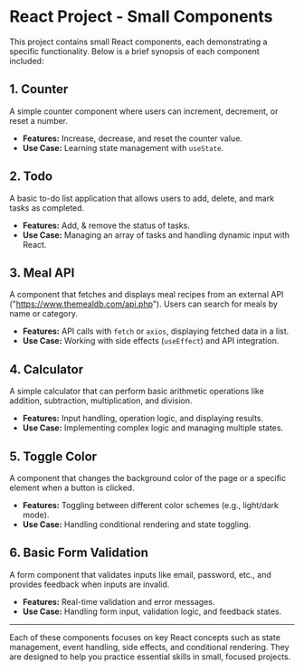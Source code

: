 # React Project - Small Components

This project contains small React components, each demonstrating a specific functionality. Below is a brief synopsis of each component included:

## 1. Counter
A simple counter component where users can increment, decrement, or reset a number.
- **Features:** Increase, decrease, and reset the counter value.
- **Use Case:** Learning state management with `useState`.

## 2. Todo
A basic to-do list application that allows users to add, delete, and mark tasks as completed.
- **Features:** Add, & remove the status of tasks.
- **Use Case:** Managing an array of tasks and handling dynamic input with React.

## 3. Meal API
A component that fetches and displays meal recipes from an external API ("https://www.themealdb.com/api.php"). Users can search for meals by name or category.
- **Features:** API calls with `fetch` or `axios`, displaying fetched data in a list.
- **Use Case:** Working with side effects (`useEffect`) and API integration.

## 4. Calculator
A simple calculator that can perform basic arithmetic operations like addition, subtraction, multiplication, and division.
- **Features:** Input handling, operation logic, and displaying results.
- **Use Case:** Implementing complex logic and managing multiple states.

## 5. Toggle Color
A component that changes the background color of the page or a specific element when a button is clicked.
- **Features:** Toggling between different color schemes (e.g., light/dark mode).
- **Use Case:** Handling conditional rendering and state toggling.


## 6. Basic Form Validation
A form component that validates inputs like email, password, etc., and provides feedback when inputs are invalid.
- **Features:** Real-time validation and error messages.
- **Use Case:** Handling form input, validation logic, and feedback states.


---

Each of these components focuses on key React concepts such as state management, event handling, side effects, and conditional rendering. They are designed to help you practice essential skills in small, focused projects.
